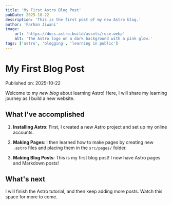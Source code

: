 ```yaml
---
title: 'My First Astro Blog Post'
pubDate: 2025-10-22
description: 'This is the first post of my new Astro blog.'
author: 'Farhan Jiwani'
image:
    url: 'https://docs.astro.build/assets/rose.webp'
    alt: 'The Astro logo on a dark background with a pink glow.'
tags: ['astro', 'blogging', 'learning in public']
---
```


# My First Blog Post

Published on: 2025-10-22

Welcome to my _new blog_ about learning Astro! Here, I will share my learning journey as I build a new website.

## What I've accomplished

1. **Installing Astro**: First, I created a new Astro project and set up my online accounts.

2. **Making Pages**: I then learned how to make pages by creating new `.astro` files and placing them in the `src/pages/` folder.

3. **Making Blog Posts**: This is my first blog post! I now have Astro pages and Markdown posts!

## What's next

I will finish the Astro tutorial, and then keep adding more posts. Watch this space for more to come.
